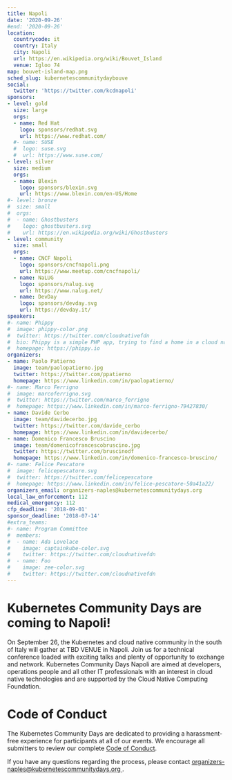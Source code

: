 ```yaml
---
title: Napoli
date: '2020-09-26'
#end: '2020-09-26'
location:
  countrycode: it
  country: Italy
  city: Napoli
  url: https://en.wikipedia.org/wiki/Bouvet_Island
  venue: Igloo 74
map: bouvet-island-map.png
sched_slug: kubernetescommunitydaybouve
social:
  twitter: 'https://twitter.com/kcdnapoli'
sponsors:
- level: gold
  size: large
  orgs:
  - name: Red Hat
    logo: sponsors/redhat.svg
    url: https://www.redhat.com/
  #- name: SUSE
  #  logo: suse.svg
  #  url: https://www.suse.com/
- level: silver
  size: medium
  orgs:
  - name: Blexin
    logo: sponsors/blexin.svg
    url: https://www.blexin.com/en-US/Home
#- level: bronze
#  size: small
#  orgs:
#  - name: Ghostbusters
#    logo: ghostbusters.svg
#    url: https://en.wikipedia.org/wiki/Ghostbusters
- level: community
  size: small
  orgs:
  - name: CNCF Napoli
    logo: sponsors/cncfnapoli.png
    url: https://www.meetup.com/cncfnapoli/
  - name: NaLUG
    logo: sponsors/nalug.svg
    url: https://www.nalug.net/
  - name: DevDay
    logo: sponsors/devday.svg
    url: https://devday.it/
speakers:
#- name: Phippy
#  image: phippy-color.png
#  twitter: https://twitter.com/cloudnativefdn
#  bio: Phippy is a simple PHP app, trying to find a home in a cloud native world.
#  homepage: https://phippy.io
organizers:
- name: Paolo Patierno
  image: team/paolopatierno.jpg
  twitter: https://twitter.com/ppatierno
  homepage: https://www.linkedin.com/in/paolopatierno/
#- name: Marco Ferrigno
#  image: marcoferrigno.svg
#  twitter: https://twitter.com/marco_ferrigno
#  homepage: https://www.linkedin.com/in/marco-ferrigno-79427830/
- name: Davide Cerbo
  image: team/davidecerbo.jpg
  twitter: https://twitter.com/davide_cerbo
  homepage: https://www.linkedin.com/in/davidecerbo/
- name: Domenico Francesco Bruscino
  image: team/domenicofrancescobruscino.jpg
  twitter: https://twitter.com/bruscinodf
  homepage: https://www.linkedin.com/in/domenico-francesco-bruscino/
#- name: Felice Pescatore
#  image: felicepescatore.svg
#  twitter: https://twitter.com/felicepescatore
#  homepage: https://www.linkedin.com/in/felice-pescatore-50a41a22/
organizers_email: organizers-naples@kubernetescommunitydays.org
local_law_enforcement: 112
medical_emergency: 112
cfp_deadline: '2018-09-01'
sponsor_deadline: '2018-07-14'
#extra_teams:
#- name: Program Committee
#  members:
#  - name: Ada Lovelace
#    image: captainkube-color.svg
#    twitter: https://twitter.com/cloudnativefdn
#  - name: Foo
#    image: zee-color.svg
#    twitter: https://twitter.com/cloudnativefdn
---
```


# **Kubernetes Community Days are coming to Napoli!**

On September 26, the Kubernetes and cloud native community in the south of Italy will gather at TBD VENUE in Napoli. Join us for a technical conference loaded with exciting talks and plenty of opportunity to exchange and network. Kubernetes Community Days Napoli are aimed at developers, operations people and all other IT professionals with an interest in cloud native technologies and are supported by the Cloud Native Computing Foundation.

# Code of Conduct

The Kubernetes Community Days are dedicated to providing a  harassment-free experience for participants at all of our events. We encourage all submitters to review our complete [Code of Conduct](/code-of-conduct/).

If you have any questions regarding the process, please contact [organizers-naples@kubernetescommunitydays.org ](mailto:organizers-naples@kubernetescommunitydays.org ).
